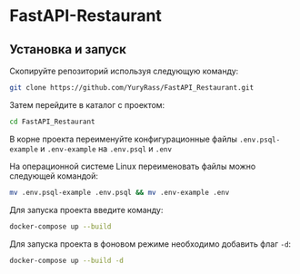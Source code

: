 # FastAPI-Restaurant
## Установка и запуск

Скопируйте репозиторий используя следующую команду:

```bash
git clone https://github.com/YuryRass/FastAPI_Restaurant.git
```

Затем перейдите в каталог с проектом:

```bash
cd FastAPI_Restaurant
```

В корне проекта переименуйте конфигурационные файлы `.env.psql-example` и `.env-example` на `.env.psql` и `.env`

На операционной системе Linux переименовать файлы можно следующей командой:

```bash
mv .env.psql-example .env.psql && mv .env-example .env
```

Для запуска проекта введите команду:

```bash
docker-compose up --build
```

Для запуска проекта в фоновом режиме необходимо добавить флаг `-d`:

```bash
docker-compose up --build -d
```
